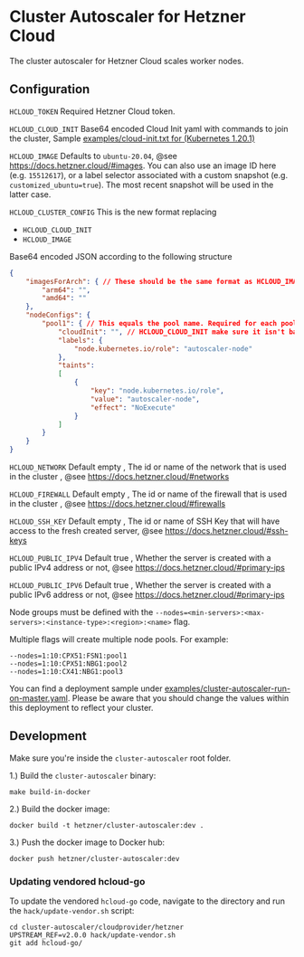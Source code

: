 # Cluster Autoscaler for Hetzner Cloud

The cluster autoscaler for Hetzner Cloud scales worker nodes.

## Configuration

`HCLOUD_TOKEN` Required Hetzner Cloud token.

`HCLOUD_CLOUD_INIT` Base64 encoded Cloud Init yaml with commands to join the cluster, Sample [examples/cloud-init.txt for (Kubernetes 1.20.1)](examples/cloud-init.txt)

`HCLOUD_IMAGE` Defaults to `ubuntu-20.04`, @see https://docs.hetzner.cloud/#images. You can also use an image ID here (e.g. `15512617`), or a label selector associated with a custom snapshot (e.g. `customized_ubuntu=true`). The most recent snapshot will be used in the latter case.

`HCLOUD_CLUSTER_CONFIG` This is the new format replacing
 * `HCLOUD_CLOUD_INIT`
 * `HCLOUD_IMAGE`

 Base64 encoded JSON according to the following structure

```json
{
    "imagesForArch": { // These should be the same format as HCLOUD_IMAGE
        "arm64": "",
        "amd64": ""
    },
    "nodeConfigs": {
        "pool1": { // This equals the pool name. Required for each pool that you have
            "cloudInit": "", // HCLOUD_CLOUD_INIT make sure it isn't base64 encoded twice ;]
            "labels": {
                "node.kubernetes.io/role": "autoscaler-node"
            },
            "taints":
            [
                {
                    "key": "node.kubernetes.io/role",
                    "value": "autoscaler-node",
                    "effect": "NoExecute"
                }
            ]
        }
    }
}
```


`HCLOUD_NETWORK` Default empty , The id or name of the network that is used in the cluster , @see https://docs.hetzner.cloud/#networks

`HCLOUD_FIREWALL` Default empty , The id or name of the firewall that is used in the cluster , @see https://docs.hetzner.cloud/#firewalls

`HCLOUD_SSH_KEY` Default empty , The id or name of SSH Key that will have access to the fresh created server, @see https://docs.hetzner.cloud/#ssh-keys

`HCLOUD_PUBLIC_IPV4` Default true , Whether the server is created with a public IPv4 address or not, @see https://docs.hetzner.cloud/#primary-ips

`HCLOUD_PUBLIC_IPV6` Default true , Whether the server is created with a public IPv6 address or not, @see https://docs.hetzner.cloud/#primary-ips

Node groups must be defined with the `--nodes=<min-servers>:<max-servers>:<instance-type>:<region>:<name>` flag.

Multiple flags will create multiple node pools. For example:
```
--nodes=1:10:CPX51:FSN1:pool1
--nodes=1:10:CPX51:NBG1:pool2
--nodes=1:10:CX41:NBG1:pool3
```

You can find a deployment sample under [examples/cluster-autoscaler-run-on-master.yaml](examples/cluster-autoscaler-run-on-master.yaml). Please be aware that you should change the values within this deployment to reflect your cluster.

## Development

Make sure you're inside the `cluster-autoscaler` root folder.

1.) Build the `cluster-autoscaler` binary:


```
make build-in-docker
```

2.) Build the docker image:

```
docker build -t hetzner/cluster-autoscaler:dev .
```


3.) Push the docker image to Docker hub:

```
docker push hetzner/cluster-autoscaler:dev
```

### Updating vendored hcloud-go

To update the vendored `hcloud-go` code, navigate to the directory and run the `hack/update-vendor.sh` script:

```
cd cluster-autoscaler/cloudprovider/hetzner
UPSTREAM_REF=v2.0.0 hack/update-vendor.sh
git add hcloud-go/
```
